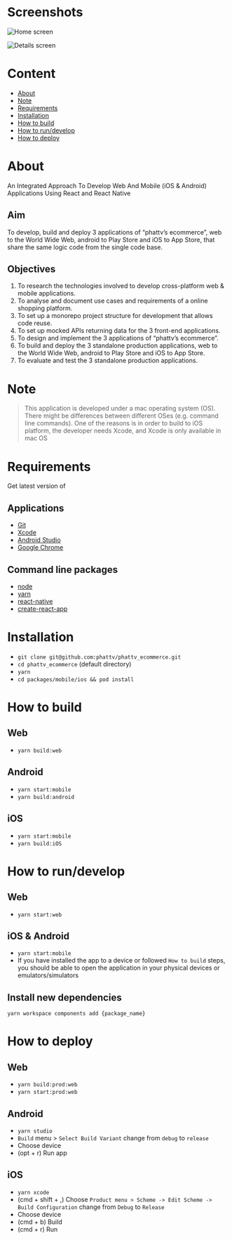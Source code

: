 # Screenshots

![Home screen](https://imgur.com/s0TA1bo.jpg)

![Details screen](https://imgur.com/Jgi6MS7.jpg)

# Content

- [About](#About)
- [Note](#Note)
- [Requirements](#Requirements)
- [Installation](#Installation)
- [How to build](#How-to-build)
- [How to run/develop](#How-to-run/develop)
- [How to deploy](#How-to-deploy)

# About

An Integrated Approach To Develop Web And Mobile (iOS & Android) Applications Using React and React Native

## Aim

To develop, build and deploy 3 applications of “phattv’s ecommerce”, web to the World Wide Web, android to Play Store and iOS to App Store, that share the same logic code from the single code base.

## Objectives

1. To research the technologies involved to develop cross-platform web & mobile applications.
2. To analyse and document use cases and requirements of a online shopping platform.
3. To set up a monorepo project structure for development that allows code reuse.
4. To set up mocked APIs returning data for the 3 front-end applications.
5. To design and implement the 3 applications of “phattv’s ecommerce”.
6. To build and deploy the 3 standalone production applications, web to the World Wide Web, android to Play Store and iOS to App Store.
7. To evaluate and test the 3 standalone production applications.

# Note

> This application is developed under a mac operating system (OS). There might be differences between different OSes (e.g. command line commands). One of the reasons is in order to build to iOS platform, the developer needs Xcode, and Xcode is only available in mac OS

# Requirements

Get latest version of

## Applications

- [Git](https://git-scm.com/book/en/v2/Getting-Started-Installing-Git)
- [Xcode](https://developer.apple.com/xcode/)
- [Android Studio](https://developer.android.com/studio/install)
- [Google Chrome](https://www.google.com/chrome/)

## Command line packages

- [node](https://nodejs.org/en/)
- [yarn](https://yarnpkg.com/lang/en/docs/install)
- [react-native](https://facebook.github.io/react-native/docs/getting-started.html)
- [create-react-app](https://github.com/facebook/create-react-app)

# Installation

- `git clone git@github.com:phattv/phattv_ecommerce.git`
- `cd phattv_ecommerce` (default directory)
- `yarn`
- `cd packages/mobile/ios && pod install`

# How to build

## Web

- `yarn build:web`

## Android

- `yarn start:mobile`
- `yarn build:android`

## iOS

- `yarn start:mobile`
- `yarn build:iOS`

# How to run/develop

## Web

- `yarn start:web`

## iOS & Android

- `yarn start:mobile`
- If you have installed the app to a device or followed `How to build` steps, you should be able to open the application in your physical devices or emulators/simulators

## Install new dependencies

`yarn workspace components add {package_name}`

# How to deploy

## Web

- `yarn build:prod:web`
- `yarn start:prod:web`

## Android

- `yarn studio`
- `Build` menu > `Select Build Variant` change from `debug` to `release`
- Choose device
- (opt + r) Run app

## iOS

- `yarn xcode`
- (cmd + shift + ,) Choose `Product menu > Scheme -> Edit Scheme -> Build Configuration` change from `Debug` to `Release`
- Choose device
- (cmd + b) Build
- (cmd + r) Run
